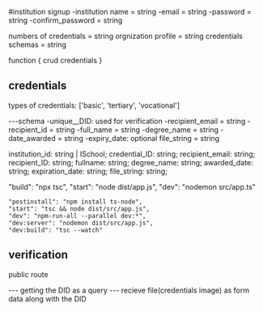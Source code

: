 #institution signup
-institution name = string
-email = string
-password = string
-confirm_password = string

numbers of credentials = string
orgnization profile = string
credentials schemas = string

function {
    crud credentials
}

## credentials
types of credentials: ['basic', 'tertiary', 'vocational']

---schema
-unique__DID: used for verification
-recipient_email = string
-recipient_id = string
-full_name = string
-degree_name = string
-date_awarded = string
-expiry_date: optional
file_string = string

  institution_id: string | ISchool;
  credential_ID: string;
  recipient_email: string;
  recipient_ID: string;
  fullname: string;
  degree_name: string;
  awarded_date: string;
  expiration_date: string;
  file_string: string;

 "build": "npx tsc",
 "start": "node dist/app.js",
 "dev": "nodemon src/app.ts"



    "postinstall": "npm install ts-node",
    "start": "tsc && node dist/src/app.js",
    "dev": "npm-run-all --parallel dev:*",
    "dev:server": "nodemon dist/src/app.js",
    "dev:build": "tsc --watch"

## verification
public route

--- getting the DID as a query
--- recieve file(credentials image) as form data along with the DID